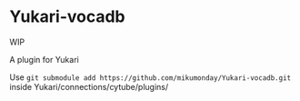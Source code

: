 Yukari-vocadb
=============

WIP


A plugin for Yukari

Use `git submodule add https://github.com/mikumonday/Yukari-vocadb.git` inside Yukari/connections/cytube/plugins/
